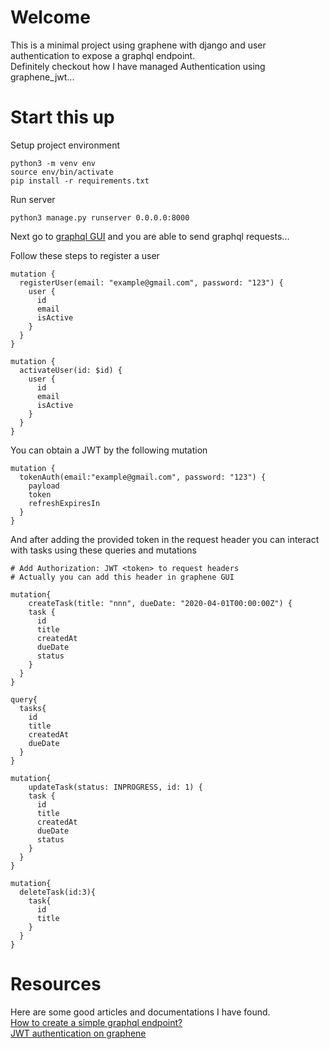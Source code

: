 # Welcome

This is a minimal project using graphene with django and user authentication to expose a graphql endpoint.  
Definitely checkout how I have managed Authentication using graphene_jwt...  

# Start this up

Setup project environment
```
python3 -m venv env
source env/bin/activate
pip install -r requirements.txt
```

Run server
```
python3 manage.py runserver 0.0.0.0:8000
```
Next go to [graphql GUI](http://localhost:8000/graphql) and you are able to send graphql requests...  

Follow these steps to register a user
```
mutation {
  registerUser(email: "example@gmail.com", password: "123") {
    user {
      id
      email
      isActive
    }
  }
}

mutation {
  activateUser(id: $id) {
    user {
      id
      email
      isActive
    }
  }
}
```

You can obtain a JWT by the following mutation
```
mutation {
  tokenAuth(email:"example@gmail.com", password: "123") {
    payload
    token
    refreshExpiresIn
  }
}
```

And after adding the provided token in the request header you can interact with tasks using these queries and mutations
```
# Add Authorization: JWT <token> to request headers
# Actually you can add this header in graphene GUI

mutation{
	createTask(title: "nnn", dueDate: "2020-04-01T00:00:00Z") {
    task {
      id
      title
      createdAt
      dueDate
      status
    }
  }
}

query{
  tasks{
    id
    title
    createdAt
    dueDate
  }
}

mutation{
	updateTask(status: INPROGRESS, id: 1) {
    task {
      id
      title
      createdAt
      dueDate
      status
    }
  }
}

mutation{
  deleteTask(id:3){
    task{
      id
      title
    }
  }
}
```

# Resources
Here are some good articles and documentations I have found.  
[How to create a simple graphql endpoint?](https://www.moesif.com/blog/technical/graphql/Getting-Started-with-Python-GraphQL-Part1/)  
[JWT authentication on graphene](https://django-graphql-jwt.domake.io/authentication.html)